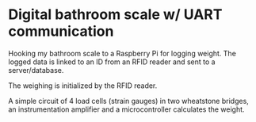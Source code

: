 Digital bathroom scale w/ UART communication
=============

Hooking my bathroom scale to a Raspberry Pi for logging weight. The logged
data is linked to an ID from an RFID reader and sent to a server/database.

The weighing is initialized by the RFID reader.

A simple circuit of 4 load cells (strain gauges) in two wheatstone bridges, 
an instrumentation amplifier and a microcontroller calculates the weight. 
